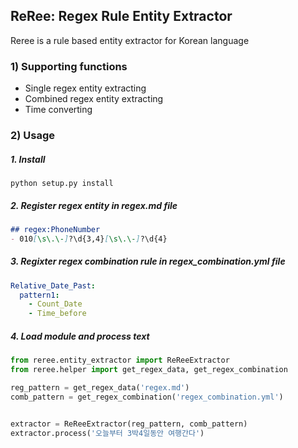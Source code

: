 ## ReRee: Regex Rule Entity Extractor
Reree is a rule based entity extractor for Korean language

### 1) Supporting functions
- Single regex entity extracting
- Combined regex entity extracting
- Time converting

### 2) Usage
##### 1. Install
```
python setup.py install
```

##### 2. Register regex entity in regex.md file
```markdown
## regex:PhoneNumber
- 010[\s\.\-]?\d{3,4}[\s\.\-]?\d{4}
```

##### 3. Regixter regex combination rule in regex_combination.yml file
```yaml
Relative_Date_Past:
  pattern1:
    - Count_Date
    - Time_before
```

##### 4. Load module and process text
```python
from reree.entity_extractor import ReReeExtractor
from reree.helper import get_regex_data, get_regex_combination

reg_pattern = get_regex_data('regex.md')
comb_pattern = get_regex_combination('regex_combination.yml')


extractor = ReReeExtractor(reg_pattern, comb_pattern)
extractor.process('오늘부터 3박4일동안 여행간다')
```